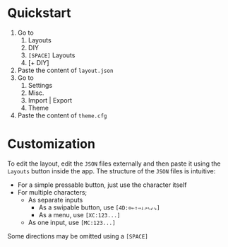 # Quickstart
1. Go to
	1. Layouts
	2. DIY
	3. `[SPACE]` Layouts
	4. [+ DIY]
2. Paste the content of `layout.json`
3. Go to
	1. Settings
	2. Misc.
	3. Import | Export
	4. Theme
4. Paste the content of `theme.cfg`
# Customization
To edit the layout, edit the `JSON` files externally and then paste it using the `Layouts` button inside the app. The structure of the `JSON` files is intuitive:
- For a simple pressable button, just use the character itself
- For multiple characters;
	- As separate inputs
		- As a swipable button, use <code>[4D:&#x2299;&#x21d0;&#x21d1;&#x21d2;&#x21d3;&#x21d7;&#x21d6;&#x21d9;&#x21d8;]</code>
		- As a menu, use `[XC:123...]`
	- As one input, use `[MC:123...]`

Some directions may be omitted using a `[SPACE]`